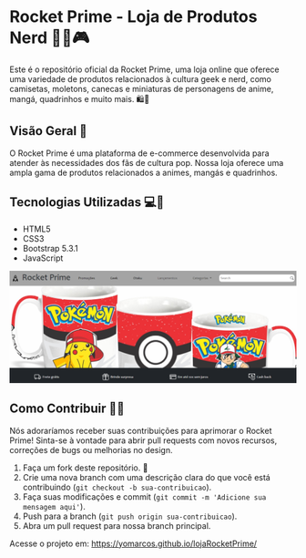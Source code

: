 # Rocket Prime - Loja de Produtos Nerd 🚀👾🎮

Este é o repositório oficial da Rocket Prime, uma loja online que oferece uma variedade de produtos relacionados à cultura geek e nerd, como camisetas, moletons, canecas e miniaturas de personagens de anime, mangá, quadrinhos e muito mais. 🛍️🎉

## Visão Geral 🌟

O Rocket Prime é uma plataforma de e-commerce desenvolvida para atender às necessidades dos fãs de cultura pop. Nossa loja oferece uma ampla gama de produtos relacionados a animes, mangás e quadrinhos.

## Tecnologias Utilizadas 💻🔧

- HTML5
- CSS3
- Bootstrap 5.3.1
- JavaScript



![Captura de Tela 1](./screenshot.png)


## Como Contribuir 🤝🌟

Nós adoraríamos receber suas contribuições para aprimorar o Rocket Prime! Sinta-se à vontade para abrir pull requests com novos recursos, correções de bugs ou melhorias no design.

1. Faça um fork deste repositório. 🍴
2. Crie uma nova branch com uma descrição clara do que você está contribuindo (`git checkout -b sua-contribuicao`).
3. Faça suas modificações e commit (`git commit -m 'Adicione sua mensagem aqui'`).
4. Push para a branch (`git push origin sua-contribuicao`).
5. Abra um pull request para nossa branch principal.

Acesse o projeto em:
https://yomarcos.github.io/lojaRocketPrime/
